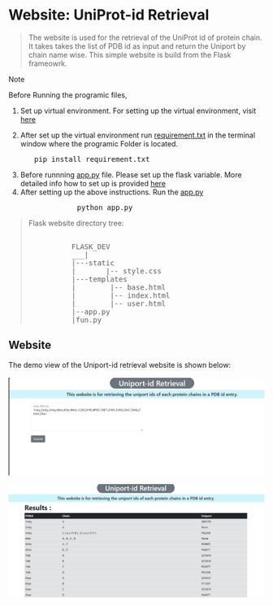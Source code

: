 # Website: UniProt-id Retrieval 
> The website is used for the retrieval of the UniProt id of protein chain. It takes takes the list of PDB id as input and return the Uniport by chain name wise. This simple website is build from the Flask frameowrk.

> [!NOTE]
>Before Running the programic files, <br>
 1. Set up virtual environment. For setting up the virtual environment, visit [here](https://packaging.python.org/en/latest/guides/installing-using-pip-and-virtual-environments/)
   
 2. After set up the virtual environment run [requirement.txt](requirement.txt) in the terminal window where the programic Folder is located.
   <pre>      pip install requirement.txt</pre>
 3. Before runnning [app.py](app.py) file. Please set up the flask variable. More detailed info how to set up is provided [here](https://flask.palletsprojects.com/en/1.1.x/config/)
 4. After setting up the above instructions. Run the [app.py](app.py) 
   <pre>                python app.py</pre>

> Flask website directory tree:
> <pre> 
>           FLASK_DEV
>           ___|
>           |---static
>           |       |-- style.css
>           |---templates
>           |        |-- base.html
>           |        |-- index.html
>           |        |-- user.html
>           |--app.py
>           |fun.py </pre>
>
## Website
The demo view of the Uniport-id retrieval  website is shown below:<br>
<br>
![website home page](entry.png)<br>

![reult](unport.png)
